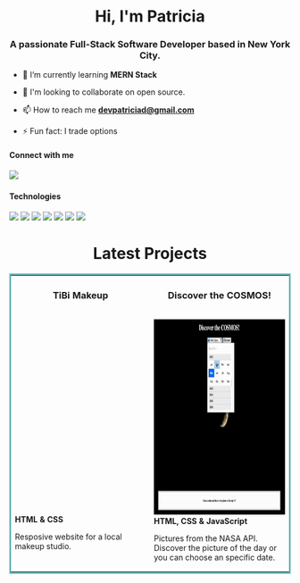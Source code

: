 <h1 align="center">Hi, I'm Patricia</h1>
<h3 align="center">A passionate Full-Stack Software Developer based in New York City.</h3>

- 🌱 I’m currently learning **MERN Stack**

<!-- - 👩🏽‍💻  My portfolio https://devpatricia.netlify.app/ -->

- 💞️ I'm looking to collaborate on open source.

- 📫 How to reach me **devpatriciad@gmail.com** 

- ⚡ Fun fact: I trade options


<h4 align="left">Connect with me</h4>
<p align="left">

<a href="https://linkedin.com/in/devpatricia" target="blank">
    <img src="https://img.shields.io/static/v1?label=|&message=LINKED-IN&color=cdf998&style=plastic&logo=linkedin&logo-color=white"/>
 </a>
</p>

<h4 align="left">Technologies</h4>


<p align="left">
    <img src="https://img.shields.io/static/v1?label=|&message=HTML5&color=23555f&style=plastic&logo=html5"/>
    <img src="https://img.shields.io/static/v1?label=|&message=CSS3&color=285f65&style=plastic&logo=css3"/>
    <img src="https://img.shields.io/static/v1?label=|&message=JAVASCRIPT&color=3c7f5d&style=plastic&logo=javascript"/>
    <img src="https://img.shields.io/static/v1?label=|&message=REACT.JS&color=4a935c&style=plastic&logo=react"/>
     <img src="https://img.shields.io/static/v1?label=|&message=MONGO-DB&color=cdd148&style=plastic&logo=mongodb"/>
    <img src="https://img.shields.io/static/v1?label=|&message=EXPRESS&color=bbb111&style=plastic&logo=express"/>
     <img src="https://img.shields.io/static/v1?label=|&message=GIT&color=cbb148&style=plastic&logo=git"/>
    
    
<h1 align="center">Latest Projects</h1>
<table bordercolor="#66b2b2">
  
  <tr>
    <td width="50%" valign="top">
      <h3 align="center">TiBi Makeup</h3>
        <br />
        <a target="_blank" href="https://tibi-makeup.netlify.app/">
            <img src="ezgif.com-gif-maker.gif" width="00px" height="350px" alt="TiBi Makeup" align="center"/>
        </a>
        <br />
        <strong>HTML & CSS </strong> <p>Resposive website for a local makeup studio.</p>
      </td>
      <td width="50%" valign="top">
      <h3 align="center">Discover the COSMOS!</h3>
        <br />
        <a target="_blank" href="https://discover-the-cosmos.netlify.app/">
            <img src="discover-cosmos-ezgif.com-gif-maker.gif" width="400px" height="350px" alt="COSMOS App"/>
        </a>
        <br />
        <strong> HTML, CSS & JavaScript </strong> <p> Pictures from the NASA API. Discover the picture of the day or you can choose an specific date. </p>
      </td>
    </tr>
